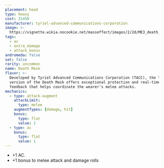 ```yaml
---
placement: head
type: heavy
cost: 31450
manufacturer: tyriel-advanced-communications-corporation
image: >-
  https://vignette.wikia.nocookie.net/masseffect/images/2/2d/ME3_death_mask.png/revision/latest?cb=20120312190621
tags:
  - ac
  - extra_damage
  - attack_bonus
andromeda: false
set: false
rarity: uncommon
name: Death Mask
flavor: >-
  Developed by Tyriel Advanced Communications Corporation (TACC), the latest
  version of the Death Mask offers exceptional protection and real-time data
  feedback that helps coordinate the wearer's melee attacks.
mechanics:
  - type: attack-augment
    attackLimit:
      type: melee
    augmentTypes: [damage, hit]
    bonus:
      type: flat
      value: 1
  - type: ac
    bonus:
      type: flat
      value: 1
---
```

- +1 AC.
- +1 bonus to melee attack and damage rolls
